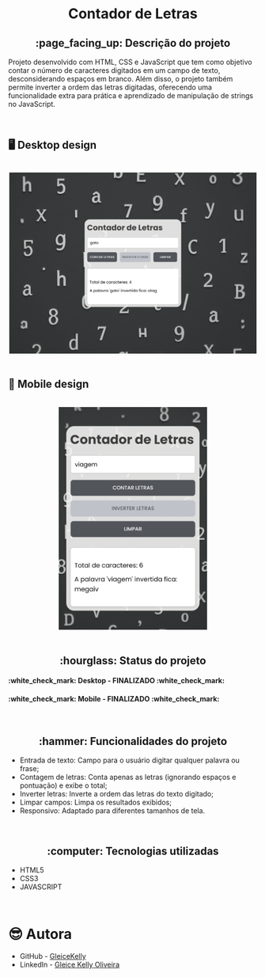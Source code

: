 <h1 align="center">Contador de Letras</h1>
<h2 align="center">:page_facing_up: Descrição do projeto</h2>
<p>Projeto desenvolvido com HTML, CSS e JavaScript que tem como objetivo contar o número de caracteres digitados em um campo de texto, desconsiderando espaços em branco. Além disso, o projeto também permite inverter a ordem das letras digitadas, oferecendo uma funcionalidade extra para prática e aprendizado de manipulação de strings no JavaScript.</p>
<br>

## :desktop_computer: Desktop design
<br>
<div align = "center">
<img src = "https://github.com/gleicekelly13/Contador-Letras/blob/main/assets/images/contador_letras_desktop.png"  width = "500"/>
</div>
<br>

## :iphone: Mobile design
<br>
<div align = "center">
<img src = "https://github.com/gleicekelly13/Contador-Letras/blob/main/assets/images/contador_letras_mobile.png" width = "300" />
</div>
<br>

<h2 align="center">:hourglass: Status do projeto </h2>
<h4>:white_check_mark: Desktop - FINALIZADO :white_check_mark: </h4>
<h4>:white_check_mark: Mobile - FINALIZADO :white_check_mark: </h4>
<br>

<h2 align="center">:hammer: Funcionalidades do projeto </h2>
<ul>
  <li>Entrada de texto: Campo para o usuário digitar qualquer palavra ou frase;</li>
  <li>Contagem de letras: Conta apenas as letras (ignorando espaços e pontuação) e exibe o total;</li>
  <li>Inverter letras: Inverte a ordem das letras do texto digitado;</li>
  <li>Limpar campos: Limpa os resultados exibidos;</li>
  <li>Responsivo: Adaptado para diferentes tamanhos de tela.</li>
</ul>
<br>

<h2 align="center"> :computer: Tecnologias utilizadas </h2>
<ul>
  <li>HTML5</li>
  <li>CSS3</li>
  <li>JAVASCRIPT</li>
</ul>
<br>

# :sunglasses: Autora

- GitHub - [GleiceKelly](https://github.com/gleicekelly13)
- LinkedIn - [Gleice Kelly Oliveira](https://www.linkedin.com/in/gleicekelly13/)
<br>
